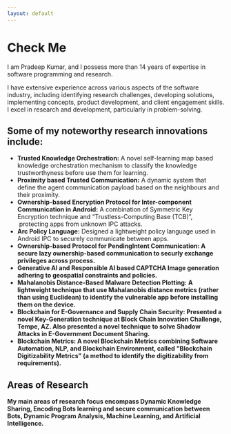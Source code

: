 ```yaml
---
layout: default
---
```


# Check Me

I am Pradeep Kumar, and I possess more than 14 years of expertise in software programming and research. 

I have extensive experience across various aspects of the software industry, including identifying research challenges, developing solutions, implementing concepts, product development, and client engagement skills. I excel in research and development, particularly in problem-solving. 

## Some of my noteworthy research innovations include:

+ <b>Trusted Knowledge Orchestration:</b> A novel self-learning map based knowledge orchestration mechanism to classify the knowledge trustworthyness before use them for learning. 
+ <b>Proximity based Trusted Communication:</b> A dynamic system that define the agent communication payload based on the neighbours and their proximity.
+ <b>Ownership-based Encryption Protocol for Inter-component Communication in Android:</b> A combination of Symmetric Key Encryption technique and “Trustless-Computing Base (TCB)”,  protecting apps from unknown IPC attacks.
+ <b>Arc Policy Language:</b> Designed a lightweight policy language used in Android IPC to securely communicate between apps.
+ <b>Ownership-based Protocol for PendingIntent Communication: A secure lazy ownership-based communication to securly exchange privileges across process.
+ <b>Generative AI and Responsible AI based CAPTCHA Image generation adhering to geospatial constraints and policies.</b>
+ <b>Mahalanobis Distance-Based Malware Detection Plotting:</b> A lightweight technique that use Mahalanobis distance metrics (rather than using Euclidean) to identify the vulnerable app before installing them on the device.
+ <b>Blockchain for E-Governance and Supply Chain Security:</b> Presented a novel Key-Generation technique at Block Chain Innovation Challenge, Tempe, AZ. Also presented a novel technique to solve Shadow Attacks in E-Government Document Sharing.
+ <b>Blockchain Metrics:</b> A novel Blockchain Metrics combining Software Automation, NLP, and Blockchain Environment, called "Blockchain Digitizability Metrics" (a method to identify the digitizability from requirements). 
 
## Areas of Research
My main areas of research focus encompass Dynamic Knowledge Sharing, Encoding Bots learning and secure communication between Bots, Dynamic Program Analysis, Machine Learning, and Artificial Intelligence. 
